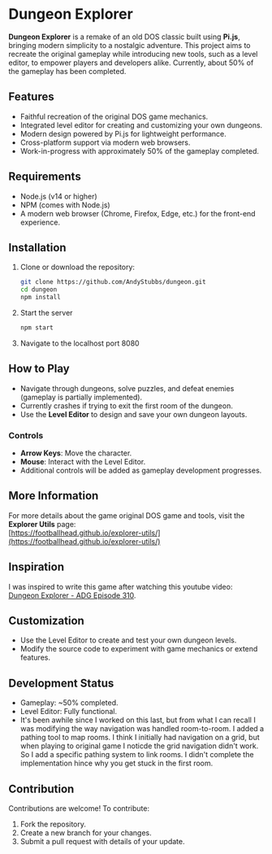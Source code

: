 # Dungeon Explorer

**Dungeon Explorer** is a remake of an old DOS classic built using **Pi.js**, bringing modern simplicity to a nostalgic adventure. This project aims to recreate the original gameplay while introducing new tools, such as a level editor, to empower players and developers alike. Currently, about 50% of the gameplay has been completed.

## Features
- Faithful recreation of the original DOS game mechanics.
- Integrated level editor for creating and customizing your own dungeons.
- Modern design powered by Pi.js for lightweight performance.
- Cross-platform support via modern web browsers.
- Work-in-progress with approximately 50% of the gameplay completed.

## Requirements
- Node.js (v14 or higher)
- NPM (comes with Node.js)
- A modern web browser (Chrome, Firefox, Edge, etc.) for the front-end experience.

## Installation
1. Clone or download the repository:
   ```bash
   git clone https://github.com/AndyStubbs/dungeon.git
   cd dungeon
   npm install
   ```
2. Start the server
   ```bash
   npm start
   ```
3. Navigate to the localhost port 8080

## How to Play
- Navigate through dungeons, solve puzzles, and defeat enemies (gameplay is partially implemented).
- Currently crashes if trying to exit the first room of the dungeon.
- Use the **Level Editor** to design and save your own dungeon layouts.

### Controls
- **Arrow Keys**: Move the character.
- **Mouse**: Interact with the Level Editor.
- Additional controls will be added as gameplay development progresses.

## More Information
For more details about the game original DOS game and tools, visit the **Explorer Utils** page:  
[https://footballhead.github.io/explorer-utils/](https://footballhead.github.io/explorer-utils/)

## Inspiration
I was inspired to write this game after watching this youtube video: [Dungeon Explorer - ADG Episode 310](https://www.youtube.com/watch?v=XkGfbEb4m28).

## Customization
- Use the Level Editor to create and test your own dungeon levels.
- Modify the source code to experiment with game mechanics or extend features.

## Development Status
- Gameplay: ~50% completed.
- Level Editor: Fully functional.
- It's been awhile since I worked on this last, but from what I can recall I was modifying the
way navigation was handled room-to-room. I added a pathing tool to map rooms. I think I initially
had navigation on a grid, but when playing to original game I noticde the grid navigation didn't work.
So I add a specific pathing system to link rooms. I didn't complete the implementation hince why
you get stuck in the first room.

## Contribution
Contributions are welcome! To contribute:  
1. Fork the repository.  
2. Create a new branch for your changes.  
3. Submit a pull request with details of your update.

